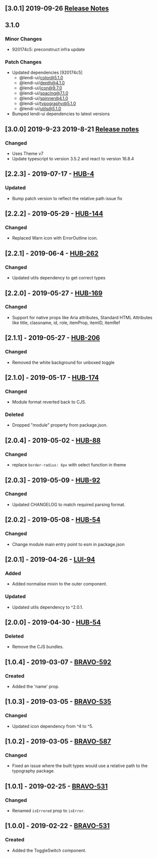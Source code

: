 ## [3.0.1] 2019-09-26 [Release Notes](https://creditandfinance.atlassian.net/wiki/spaces/HUB/pages/803930391/Upcoming+Major+Changes)

## 3.1.0

### Minor Changes

- 920174c5: preconstruct infra update

### Patch Changes

- Updated dependencies [920174c5]
  - @lendi-ui/color@5.1.0
  - @lendi-ui/depth@4.1.0
  - @lendi-ui/icon@9.7.0
  - @lendi-ui/spacing@7.1.0
  - @lendi-ui/spinner@4.1.0
  - @lendi-ui/typography@5.1.0
  - @lendi-ui/utils@5.1.0
- Bumped lendi-ui dependencies to latest versions

## [3.0.0] 2019-9-23 2019-8-21 [Release notes](https://creditandfinance.atlassian.net/wiki/spaces/HUB/pages/803930391/Upcoming+Major+Changes)

### Changed

- Uses Theme v7
- Update typescript to version 3.5.2 and react to version 16.8.4

## [2.2.3] - 2019-07-17 - [HUB-4](https://creditandfinance.atlassian.net/browse/HUB-4)

### Updated

- Bump patch version to reflect the relative path issue fix

## [2.2.2] - 2019-05-29 - [HUB-144](https://creditandfinance.atlassian.net/browse/HUB-144)

### Changed

- Replaced Warn icon with ErrorOutline icon.

## [2.2.1] - 2019-06-4 - [HUB-262](https://creditandfinance.atlassian.net/browse/HUB-262)

### Changed

- Updated utils dependency to get correct types

## [2.2.0] - 2019-05-27 - [HUB-169](https://creditandfinance.atlassian.net/browse/HUB-169)

### Changed

- Support for native props like Aria attributes, Standard HTML Attributes like title, classname, id, role, itemProp, itemID, itemRef

## [2.1.1] - 2019-05-27 - [HUB-206](https://creditandfinance.atlassian.net/browse/HUB-206)

### Changed

- Removed the white background for unboxed toggle

## [2.1.0] - 2019-05-17 - [HUB-174](https://creditandfinance.atlassian.net/browse/HUB-174)

### Changed

- Module format reverted back to CJS.

### Deleted

- Dropped "module" property from package.json.

## [2.0.4] - 2019-05-02 - [HUB-88](https://creditandfinance.atlassian.net/browse/HUB-88)

### Changed

- replace `border-radius: 6px` with select function in theme

## [2.0.3] - 2019-05-09 - [HUB-92](https://creditandfinance.atlassian.net/browse/HUB-92)

### Changed

- Updated CHANGELOG to match required parsing format.

## [2.0.2] - 2019-05-08 - [HUB-54](https://creditandfinance.atlassian.net/browse/HUB-54)

### Changed

- Change module main entry point to esm in package.json

## [2.0.1] - 2019-04-26 - [LUI-94](https://creditandfinance.atlassian.net/browse/LUI-94)

### Added

- Added normalise mixin to the outer component.

### Updated

- Updated utils dependency to ^2.0.1.

## [2.0.0] - 2019-04-30 - [HUB-54](https://creditandfinance.atlassian.net/browse/HUB-54)

### Deleted

- Remove the CJS bundles.

## [1.0.4] - 2019-03-07 - [BRAVO-592](https://creditandfinance.atlassian.net/browse/BRAVO-592)

### Created

- Added the 'name' prop.

## [1.0.3] - 2019-03-05 - [BRAVO-535](https://creditandfinance.atlassian.net/browse/BRAVO-535)

### Changed

- Updated icon dependency from ^4 to ^5.

## [1.0.2] - 2019-03-05 - [BRAVO-587](https://creditandfinance.atlassian.net/browse/BRAVO-587)

### Changed

- Fixed an issue where the built types would use a relative path to the typography package.

## [1.0.1] - 2019-02-25 - [BRAVO-531](https://creditandfinance.atlassian.net/browse/BRAVO-531)

### Changed

- Renamed `isErrored` prop to `isError`.

## [1.0.0] - 2019-02-22 - [BRAVO-531](https://creditandfinance.atlassian.net/browse/BRAVO-531)

### Created

- Added the ToggleSwitch component.
